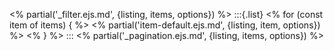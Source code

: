 <% partial('\_filter.ejs.md', {listing, items, options}) %>
:::{.list}
<% for (const item of items) { %>
<% partial('item-default.ejs.md', {listing, item, options}) %>
<% } %>
:::
<% partial('\_pagination.ejs.md', {listing, items, options}) %>
